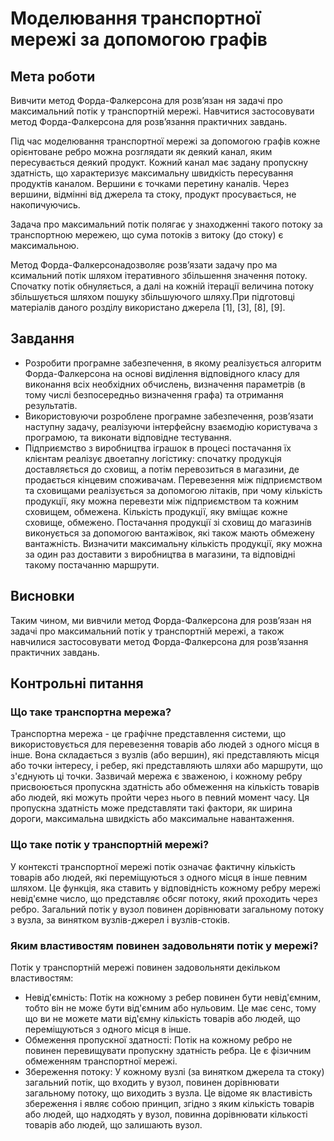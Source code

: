 # Моделювання транспортної мережі за допомогою графів

## Мета роботи

Вивчити метод Форда-Фалкерсона для розв’язан ня задачі про максимальний потік у транспортній мережі. Навчитися застосовувати метод Форда-Фалкерсона для розв’язання практичних завдань.

Під час моделювання транспортної мережі за допомогою графів кожне орієнтоване ребро можна розглядати як деякий канал, яким пересувається деякий продукт. Кожний канал має задану пропускну здатність, що характеризує максимальну швидкість пересування продуктів каналом. Вершини є точками перетину каналів. Через вершини, відмінні від джерела та стоку, продукт просувається, не накопичуючись.

Задача про максимальний потік полягає у знаходженні такого потоку за транспортною мережею, що сума потоків з витоку (до стоку) є максимальною.

Метод Форда-Фалкерсонадозволяє розв’язати задачу про ма ксимальний потік шляхом ітеративного збільшення значення потоку. Спочатку потік обнуляється, а далі на кожній ітерації величина потоку збільшується шляхом пошуку збільшуючого шляху.При підготовці матеріалів даного розділу використано джерела [1], [3], [8], [9].

## Завдання

- Розробити програмне забезпечення, в якому реалізується алгоритм Форда-Фалкерсона на основі виділення відповідного класу для виконання всіх необхідних обчислень, визначення параметрів (в тому числі безпосередньо визначення графа) та отримання результатів.
- Використовуючи розроблене програмне забезпечення, розв’язати наступну задачу, реалізуючи інтерфейсну взаємодію користувача з програмою, та виконати відповідне тестування.
- Підприємство з виробництва іграшок в процесі постачання їх клієнтам реалізує двоетапну логістику: спочатку продукція доставляється до сховищ, а потім перевозиться в магазини, де продається кінцевим споживачам. Перевезення між підприємством та сховищами реалізується за допомогою літаків, при чому кількість продукції, яку можна перевезти між підприємством та кожним сховищем, обмежена. Кількість продукції, яку вміщає кожне сховище, обмежено. Постачання продукції зі сховищ до магазинів виконується за допомогою вантажівок, які також мають обмежену вантажність. Визначити максимальну кількість продукції, яку можна за один раз доставити з виробництва в магазини, та відповідні такому постачанню маршрути.

## Висновки

Таким чином, ми вивчили метод Форда-Фалкерсона для розв’язан ня задачі про максимальний потік у транспортній мережі, а також навчилися застосовувати метод Форда-Фалкерсона для розв’язання практичних завдань.

## Контрольні питання

### Що таке транспортна мережа?

Транспортна мережа - це графічне представлення системи, що використовується для перевезення товарів або людей з одного місця в інше. Вона складається з вузлів (або вершин), які представляють місця або точки інтересу, і ребер, які представляють шляхи або маршрути, що з'єднують ці точки. Зазвичай мережа є зваженою, і кожному ребру присвоюється пропускна здатність або обмеження на кількість товарів або людей, які можуть пройти через нього в певний момент часу. Ця пропускна здатність може представляти такі фактори, як ширина дороги, максимальна швидкість або максимальне навантаження.

### Що таке потік у транспортній мережі?

У контексті транспортної мережі потік означає фактичну кількість товарів або людей, які переміщуються з одного місця в інше певним шляхом. Це функція, яка ставить у відповідність кожному ребру мережі невід'ємне число, що представляє обсяг потоку, який проходить через ребро. Загальний потік у вузол повинен дорівнювати загальному потоку з вузла, за винятком вузлів-джерел і вузлів-стоків.

### Яким властивостям повинен задовольняти потік у мережі?

Потік у транспортній мережі повинен задовольняти декільком властивостям:

- Невід'ємність: Потік на кожному з ребер повинен бути невід'ємним, тобто він не може бути від'ємним або нульовим. Це має сенс, тому що ви не можете мати від'ємну кількість товарів або людей, що переміщуються з одного місця в інше.
- Обмеження пропускної здатності: Потік на кожному ребро не повинен перевищувати пропускну здатність ребра. Це є фізичним обмеженням транспортної мережі.
- Збереження потоку: У кожному вузлі (за винятком джерела та стоку) загальний потік, що входить у вузол, повинен дорівнювати загальному потоку, що виходить з вузла. Це відоме як властивість збереження і являє собою принцип, згідно з яким кількість товарів або людей, що надходять у вузол, повинна дорівнювати кількості товарів або людей, що залишають вузол.
